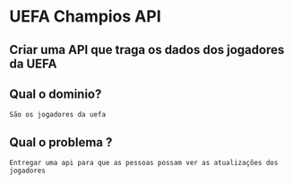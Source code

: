 # UEFA Champios API

## Criar uma API que traga os dados dos jogadores da UEFA

## Qual o dominio?

    São os jogadores da uefa

## Qual o problema ?

    Entregar uma api para que as pessoas possam ver as atualizações dos jogadores
